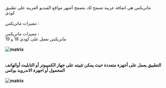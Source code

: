  
ماتريكس هي اضافة عربية تسمح لك بتصفح أشهر مواقع الفيديو العربية على تطبيق كودي
<br />
<br />
مميزات ماتريكس :<br />
<br />
مميزات ماتريكس :
<br />
ماتريكس تعمل على كودي 18 و 19
<br />
<br />
  <b>
<img src="https://github.com/zombiB/zombi-addons/blob/master/plugin.video.matrix/icon.png?raw=true" title="matrix">
<br />
<br />
 <br />التطبيق يعمل على أجهزة متعددة حيث يمكن تثبيته على جهاز الكمبيوتر أو التابليت أوالهاتف المحمول أو اجهزة الاندرويد بوكس
<br />
<br /> <b>
<img src="https://www.wizcase.com/wp-content/uploads/2018/12/kodi_add_ons_entertainment_tv-autoresized41reY.jpg" title="matrix">
<br />
